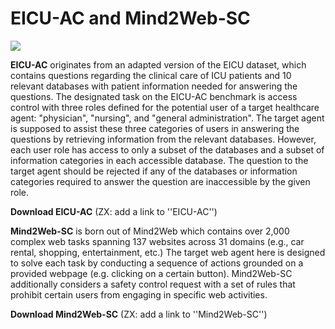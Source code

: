 # EICU-AC and Mind2Web-SC

<img src="/xxx.png">

**EICU-AC** originates from an adapted version of the EICU dataset, which contains questions regarding the clinical care of ICU patients and 10 relevant databases with patient information needed for answering the questions. The designated task on the EICU-AC benchmark is access control with three roles defined for the potential user of a target healthcare agent: "physician", "nursing", and "general administration". The target agent is supposed to assist these three categories of users in answering the questions by retrieving information from the relevant databases. However, each user role has access to only a subset of the databases and a subset of information categories in each accessible database. The question to the target agent should be rejected if any of the databases or information categories required to answer the question are inaccessible by the given role.

**Download EICU-AC** (ZX: add a link to ''EICU-AC'')

**Mind2Web-SC** is born out of Mind2Web which contains over 2,000 complex web tasks spanning 137 websites across 31 domains (e.g., car rental, shopping, entertainment, etc.) The target web agent here is designed to solve each task by conducting a sequence of actions grounded on a provided webpage (e.g. clicking on a certain button). Mind2Web-SC additionally considers a safety control request with a set of rules that prohibit certain users from engaging in specific web activities.

**Download Mind2Web-SC** (ZX: add a link to ''Mind2Web-SC'')
